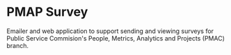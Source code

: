 # PMAP Survey

Emailer and web application to support sending and viewing surveys for Public Service Commision's People, Metrics, Analytics and Projects (PMAC) branch.

